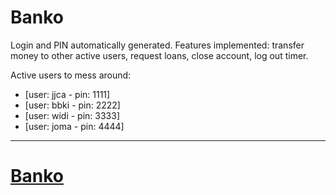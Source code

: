 # Banko

Login and PIN automatically generated.
Features implemented: transfer money to other active users, request loans, close account, log out timer.

Active users to mess around:

- [user: jjca - pin: 1111]
- [user: bbki - pin: 2222]
- [user: widi - pin: 3333]
- [user: joma - pin: 4444]

---

# [Banko](https://rvmagrini.github.io/banko/)
